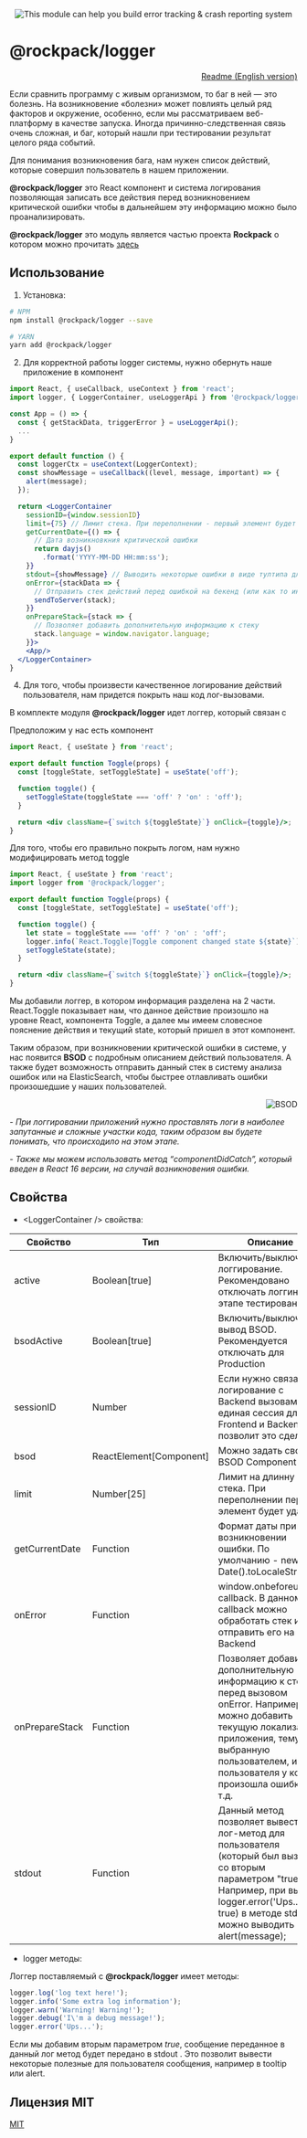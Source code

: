 <p align="center">
  <img src="http://www.natrube.net/logrock/LogRock.png" alt="This module can help you build error tracking & crash reporting system" />
</p>

# @rockpack/logger

<p align="right">
  <a href="https://github.com/AlexSergey/rockpack/blob/master/packages/logger/README.md">Readme (English version)</a>
</p>

Если сравнить программу с живым организмом, то баг в ней — это болезнь. На возникновение «болезни» может повлиять целый ряд факторов и окружение, особенно, если мы рассматриваем веб-платформу в качестве запуска. Иногда причинно-следственная связь очень сложная, и баг, который нашли при тестировании результат целого ряда событий.

Для понимания возникновения бага, нам нужен список действий, которые совершил пользователь в нашем приложении.

**@rockpack/logger** это React компонент и система логирования позволяющая записать все действия перед возникновением критической ошибки чтобы в дальнейшем эту информацию можно было проанализировать.

**@rockpack/logger** это модуль является частью проекта **Rockpack** о котором можно прочитать <a href="https://github.com/AlexSergey/rockpack/blob/master/README_RU.md" target="_blank">здесь</a>

## Использование

1. Установка:

```sh
# NPM
npm install @rockpack/logger --save

# YARN
yarn add @rockpack/logger
```

2. Для корректной работы logger системы, нужно обернуть наше приложение в *<LoggerContainer>* компонент

```jsx
import React, { useCallback, useContext } from 'react';
import logger, { LoggerContainer, useLoggerApi } from '@rockpack/logger';

const App = () => {
  const { getStackData, triggerError } = useLoggerApi();
  ...
}

export default function () {
  const loggerCtx = useContext(LoggerContext);
  const showMessage = useCallback((level, message, important) => {
    alert(message);
  });

  return <LoggerContainer
    sessionID={window.sessionID}
    limit={75} // Лимит стека. При переполнении - первый элемент будет удален
    getCurrentDate={() => {
      // Дата возникновкния критической ошибки
      return dayjs()
        .format('YYYY-MM-DD HH:mm:ss');
    }}
    stdout={showMessage} // Выводить некоторые ошибки в виде тултипа для пользователей
    onError={stackData => {
      // Отправить стек действий перед ошибкой на бекенд (или как то иначе обработать)
      sendToServer(stack);
    }}
    onPrepareStack={stack => {
      // Позволяет добавить дополнительную информацию к стеку
      stack.language = window.navigator.language;
    }}>
    <App/>
  </LoggerContainer>
}
```

4. Для того, чтобы произвести качественное логирование действий пользователя, нам придется покрыть наш код лог-вызовами.

В комплекте модуля **@rockpack/logger** идет логгер, который связан с *<LoggerContainer />*

Предположим у нас есть компонент

```jsx
import React, { useState } from 'react';

export default function Toggle(props) {
  const [toggleState, setToggleState] = useState('off');

  function toggle() {
    setToggleState(toggleState === 'off' ? 'on' : 'off');
  }

  return <div className={`switch ${toggleState}`} onClick={toggle}/>;
}
```

Для того, чтобы его правильно покрыть логом, нам нужно модифицировать метод toggle

```jsx
import React, { useState } from 'react';
import logger from '@rockpack/logger';

export default function Toggle(props) {
  const [toggleState, setToggleState] = useState('off');

  function toggle() {
    let state = toggleState === 'off' ? 'on' : 'off';
    logger.info(`React.Toggle|Toggle component changed state ${state}`);
    setToggleState(state);
  }

  return <div className={`switch ${toggleState}`} onClick={toggle}/>;
}
```

Мы добавили логгер, в котором информация разделена на 2 части. React.Toggle показывает нам, что данное действие произошло на уровне React, компонента Toggle, а далее мы имеем словесное пояснение действия и текущий state, который пришел в этот компонент.

Таким образом, при возникновении критической ошибки в системе, у нас появится **BSOD** с подробным описанием действий пользователя. А также будет возможность отправить данный стек в систему анализа ошибок или на ElasticSearch, чтобы быстрее отлавливать ошибки произошедшие у наших пользователей.

<p align="right">
  <img alt="BSOD" src="https://www.rockpack.io/readme_assets/rockpack_logger_bsod.jpg" />
</p>

*- При логгировании приложений нужно проставлять логи в наиболее запутанные и сложные участки кода, таким образом вы будете понимать, что происходило на этом этапе.*

*- Также мы можем использовать метод “componentDidCatch”, который введен в React 16 версии, на случай возникновения ошибки.*

## Свойства

- \<LoggerContainer /> свойства:

| Свойство | Тип | Описание |
| --- | --- | --- |
| active | Boolean[true] | Включить/выключить логгирование. Рекомендовано отключать логгинг на этапе тестирования. |
| bsodActive | Boolean[true] | Включить/выключить вывод BSOD. Рекомендуется отключать для Production  |
| sessionID | Number | Если нужно связать логирование с Backend вызовами - единая сессия для Frontend и Backend позволит это сделать |
| bsod | ReactElement[Component] | Можно задать свой BSOD Component |
| limit | Number[25] | Лимит на длинну стека. При переполнении первый элемент будет удален |
| getCurrentDate | Function | Формат даты при возникновении ошибки. По умолчанию - new Date().toLocaleString() |
| onError | Function | window.onbeforeunload callback. В данном callback можно обработать стек или отправить его на Backend |
| onPrepareStack | Function | Позволяет добавить дополнительную информацию к стеку перед вызовом onError. Например можно добавить текущую локализацию приложения, тему выбранную пользователем, имя пользователя у кого произошла ошибка и т.д. |
| stdout | Function | Данный метод позволяет вывести лог-метод для пользователя (который был вызван со вторым параметром "true"). Например, при вызове logger.error('Ups...', true) в методе stdout можно выводить alert(message);|

- logger методы:

Логгер поставляемый с **@rockpack/logger** имеет методы:

```js
logger.log('log text here!');
logger.info('Some extra log information');
logger.warn('Warning! Warning!');
logger.debug('I\'m a debug message!');
logger.error('Ups...');
```

Если мы добавим вторым параметром *true*, сообщение переданное в данный лог метод будет передано в stdout *<LoggerContainer>*. Это позволит вывести некоторые полезные для пользователя сообщения, например в tooltip или alert.

## Лицензия MIT

<a href="https://github.com/AlexSergey/rockpack/blob/master/README_RU.md#%D0%BB%D0%B8%D1%86%D0%B5%D0%BD%D0%B7%D0%B8%D1%8F-mit" target="_blank">MIT</a>
